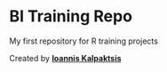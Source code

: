 # BI Training Repo

My first repository for R training projects

Created by [**Ioannis Kalpaktsis**](https://www.linkedin.com/in/ioannis-kalpaktsis/)
